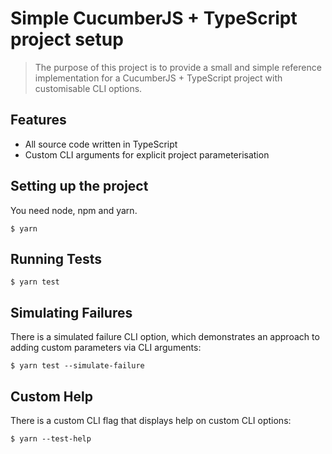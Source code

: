 # Simple CucumberJS + TypeScript project setup

> The purpose of this project is to provide a small and simple reference implementation for a CucumberJS + TypeScript project with customisable CLI options.

## Features

- All source code written in TypeScript
- Custom CLI arguments for explicit project parameterisation

## Setting up the project

You need node, npm and yarn.

```
$ yarn
```


## Running Tests

```
$ yarn test
```

## Simulating Failures

There is a simulated failure CLI option, which demonstrates an approach to adding custom parameters via CLI arguments:

```
$ yarn test --simulate-failure
```

## Custom Help

There is a custom CLI flag that displays help on custom CLI options:

```
$ yarn --test-help
```

